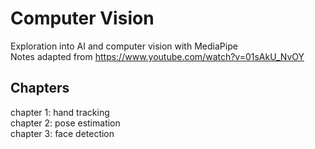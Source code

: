 # Computer Vision
Exploration into AI and computer vision with MediaPipe  
Notes adapted from https://www.youtube.com/watch?v=01sAkU_NvOY

## Chapters
chapter 1: hand tracking  
chapter 2: pose estimation  
chapter 3: face detection  